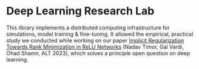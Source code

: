 # Deep Learning Research Lab
This library implements a distributed computing infrastructure for simulations, model training & fine-tuning. It allowed the empirical, practical study we conducted while working on our paper [Implicit Regularization Towards Rank Minimization in ReLU Networks](https://arxiv.org/abs/2201.12760v1) (Nadav Timor, Gal Vardi, Ohad Shamir, ALT 2023), which solves a principle open question on deep learning.
